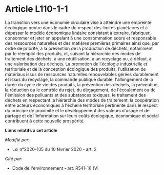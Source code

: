 # Article L110-1-1

La transition vers une économie circulaire vise à atteindre une empreinte écologique neutre dans le cadre du respect des
limites planétaires et à dépasser le modèle économique linéaire consistant à extraire, fabriquer, consommer et jeter en
appelant à une consommation sobre et responsable des ressources naturelles et des matières premières primaires ainsi que, par
ordre de priorité, à la prévention de la production de déchets, notamment par le réemploi des produits, et, suivant la
hiérarchie des modes de traitement des déchets, à une réutilisation, à un recyclage ou, à défaut, à une valorisation des
déchets. La promotion de l'écologie industrielle et territoriale et de la conception écologique des produits, l'utilisation
de matériaux issus de ressources naturelles renouvelables gérées durablement et issus du recyclage, la commande publique
durable, l'allongement de la durée du cycle de vie des produits, la prévention des déchets, la prévention, la réduction ou le
contrôle du rejet, du dégagement, de l'écoulement ou de l'émission des polluants et des substances toxiques, le traitement
des déchets en respectant la hiérarchie des modes de traitement, la coopération entre acteurs économiques à l'échelle
territoriale pertinente dans le respect du principe de proximité et le développement des valeurs d'usage et de partage et de
l'information sur leurs coûts écologique, économique et social contribuent à cette nouvelle prospérité.

**Liens relatifs à cet article**

_Modifié par_:

  - Loi n°2020-105 du 10 février 2020 - art. 2

_Cité par_:

  - Code de l'environnement - art. R541-16 (V)
